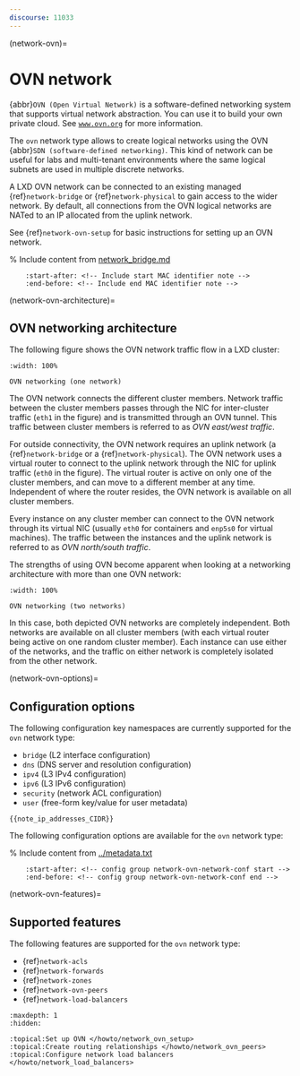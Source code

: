 ```yaml
---
discourse: 11033
---
```


(network-ovn)=
# OVN network

<!-- Include start OVN intro -->
{abbr}`OVN (Open Virtual Network)` is a software-defined networking system that supports virtual network abstraction.
You can use it to build your own private cloud.
See [`www.ovn.org`](https://www.ovn.org/) for more information.
<!-- Include end OVN intro -->

The `ovn` network type allows to create logical networks using the OVN {abbr}`SDN (software-defined networking)`.
This kind of network can be useful for labs and multi-tenant environments where the same logical subnets are used in multiple discrete networks.

A LXD OVN network can be connected to an existing managed {ref}`network-bridge` or {ref}`network-physical` to gain access to the wider network.
By default, all connections from the OVN logical networks are NATed to an IP allocated from the uplink network.

See {ref}`network-ovn-setup` for basic instructions for setting up an OVN network.

% Include content from [network_bridge.md](network_bridge.md)
```{include} network_bridge.md
    :start-after: <!-- Include start MAC identifier note -->
    :end-before: <!-- Include end MAC identifier note -->
```

(network-ovn-architecture)=
## OVN networking architecture

The following figure shows the OVN network traffic flow in a LXD cluster:

```{figure} /images/ovn_networking_1.svg
:width: 100%

OVN networking (one network)
```

The OVN network connects the different cluster members.
Network traffic between the cluster members passes through the NIC for inter-cluster traffic (`eth1` in the figure) and is transmitted through an OVN tunnel.
This traffic between cluster members is referred to as *OVN east/west traffic*.

For outside connectivity, the OVN network requires an uplink network (a {ref}`network-bridge` or a {ref}`network-physical`).
The OVN network uses a virtual router to connect to the uplink network through the NIC for uplink traffic (`eth0` in the figure).
The virtual router is active on only one of the cluster members, and can move to a different member at any time.
Independent of where the router resides, the OVN network is available on all cluster members.

Every instance on any cluster member can connect to the OVN network through its virtual NIC (usually `eth0` for containers and `enp5s0` for virtual machines).
The traffic between the instances and the uplink network is referred to as *OVN north/south traffic*.

The strengths of using OVN become apparent when looking at a networking architecture with more than one OVN network:

```{figure} /images/ovn_networking_2.svg
:width: 100%

OVN networking (two networks)
```

In this case, both depicted OVN networks are completely independent.
Both networks are available on all cluster members (with each virtual router being active on one random cluster member).
Each instance can use either of the networks, and the traffic on either network is completely isolated from the other network.

(network-ovn-options)=
## Configuration options

The following configuration key namespaces are currently supported for the `ovn` network type:

- `bridge` (L2 interface configuration)
- `dns` (DNS server and resolution configuration)
- `ipv4` (L3 IPv4 configuration)
- `ipv6` (L3 IPv6 configuration)
- `security` (network ACL configuration)
- `user` (free-form key/value for user metadata)

```{note}
{{note_ip_addresses_CIDR}}
```

The following configuration options are available for the `ovn` network type:

% Include content from [../metadata.txt](../metadata.txt)
```{include} ../metadata.txt
    :start-after: <!-- config group network-ovn-network-conf start -->
    :end-before: <!-- config group network-ovn-network-conf end -->
```

(network-ovn-features)=
## Supported features

The following features are supported for the `ovn` network type:

- {ref}`network-acls`
- {ref}`network-forwards`
- {ref}`network-zones`
- {ref}`network-ovn-peers`
- {ref}`network-load-balancers`

```{filtered-toctree}
:maxdepth: 1
:hidden:

:topical:Set up OVN </howto/network_ovn_setup>
:topical:Create routing relationships </howto/network_ovn_peers>
:topical:Configure network load balancers </howto/network_load_balancers>
```
